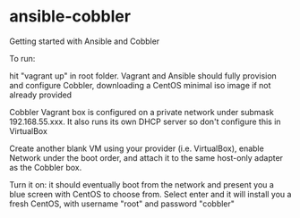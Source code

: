 # ansible-cobbler
Getting started with Ansible and Cobbler

To run:

hit "vagrant up" in root folder. Vagrant and Ansible should fully provision and configure Cobbler, downloading a CentOS minimal iso image if not already provided

Cobbler Vagrant box is configured on a private network under submask 192.168.55.xxx. It also runs its own DHCP server so don't configure this in VirtualBox

Create another blank VM using your provider (i.e. VirtualBox), enable Network under the boot order, and attach it to the same host-only adapter as the Cobbler box.

Turn it on: it should eventually boot from the network and present you a blue screen with CentOS to choose from. Select enter and it will install you a fresh CentOS, with username "root" and password "cobbler"
